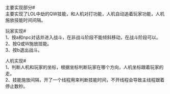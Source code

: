 主要实现部分#<br>
主要实现了LOL中劫的QW技能，和人机对打功能，人机自动追着玩家功能，人机施放技能时间间隔。<br>

玩家实现#<br>
1、按a和npc对话并进入战斗，在非战斗阶段不能倾斜移动，在战斗阶段可以。<br>
2、按Q或W施放技能。<br>
3、按b退出战斗。<br>

人机实现#<br>
1、判断人机和玩家的坐标，根据坐标判断玩家在哪个方向，人机坐标跟着玩家的走。<br>
2、技能施放间隔，开了一个线程用来判断技能时间，不开线程会导致主线程跟着停止数秒。<br>
